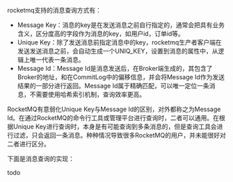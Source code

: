 rocketmq支持的消息查询方式有：
- Message Key：消息的key是在发送消息之前自行指定的，通常会把具有业务含义，区分度高的字段作为消息的key，如用户id，订单id等。
- Unique Key：除了发送消息前指定消息中的key，rocketmq生产者客户端在发送发送消息之前，会自动生成一个UNIQ_KEY，设置到消息的属性中，从逻辑上唯一代表一条消息。
- Message Id：Message Id是消息发送后，在Broker端生成的，其包含了Broker的地址，和在CommitLog中的偏移信息，并会将Message Id作为发送结果的一部分进行返回。Message Id属于精确匹配，可以唯一定位一条消息，不需要使用哈希索引机制，查询效率更高。

RocketMQ有意弱化Unique Key与Message Id的区别，对外都称之为Message Id。在通过RocketMQ的命令行工具或管理平台进行查询时，二者可以通用。在根据Unique Key进行查询时，本身是有可能查询到多条消息的，但是查询工具会进行过滤，只会返回一条消息。种种情况导致很多RocketMQ的用户，并未能很好对二者进行区分。

下面是消息查询的实现：

todo
